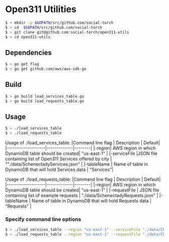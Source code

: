 # Open311 Utilities

```bash
$ > mkdir -p $GOPATH/src/github.com/social-torch
$ > cd  $GOPATH/src/github.com/social-torch
$ > git clone git@github.com:social-torch/open311-utils
$ > cd open311-utils

```

## Dependencies
```bash
$ > go get flag
$ > go get github.com/aws/aws-sdk-go
```

## Build
```bash
$ > go build load_services_table.go 
$ > go build load_requests_table.go 
```

## Usage

```bash
$ > ./load_services_table
$ > ./load_requests_table
```

Usage of ./load_services_table:
|Command line flag | Description | Default|
|-------------------|-------------|--------|
|-region|  AWS region in which DynamoDB table should be created| "us-east-1" |
|-serviceFile |JSON file containing list of Open311 Services offered by city | ""./data/SchenectadyServices.json" |
|-tableName | Name of table in DynamoDB that will hold Services data | "Services"|

Usage of ./load_requests_table:
|Command line flag | Description | Default|
|-------------------|-------------|--------|
|-region|  AWS region in which DynamoDB table should be created| "us-east-1" |
|-requestFile | JSON file containing list of example requests | "./data/SchenectadyRequests.json" |
|-tableName | Name of table in DynamoDB that will hold Requests data | "Requests" |



### Specify command line options

```bash
$ > ./load_services_table --region "us-east-1" --serviceFile "./data/ChicagoServices.json" --tableName "ChiServices"
$ > ./load_requests_table --region "us-east-1" --requestFile "./data/ChicagoRequests.json" --tableName "ChiRequests"
```